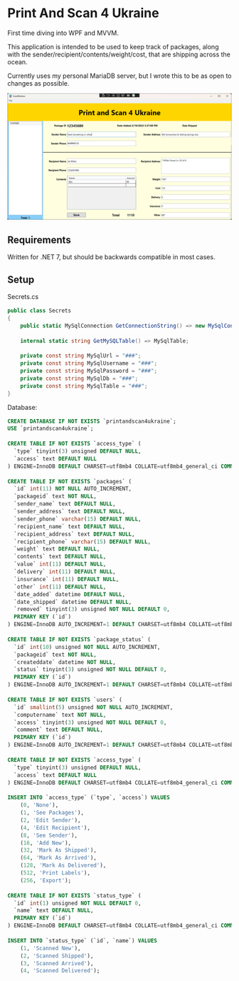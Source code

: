 # Print And Scan 4 Ukraine

First time diving into WPF and MVVM.

This application is intended to be used to keep track of packages, along with the sender/recipient/contents/weight/cost, that are shipping across the ocean.

Currently uses my personal MariaDB server, but I wrote this to be as open to changes as possible.

<img src="https://github.com/miroppb/PrintAndScan4Ukraine/blob/master/PrintAndScan4Ukraine/Images/ScanWindow.png?raw=true" alt="Screenshot" width="700"/>

## Requirements
Written for .NET 7, but should be backwards compatible in most cases.

## Setup
Secrets.cs
```csharp
public class Secrets
{
    public static MySqlConnection GetConnectionString() => new MySqlConnection($"Server={MySqlUrl};Database={MySqlDb};Uid={MySqlUsername};Pwd={MySqlPassword};");

    internal static string GetMySQLTable() => MySqlTable;

    private const string MySqlUrl = "###";
    private const string MySqlUsername = "###";
    private const string MySqlPassword = "###";
    private const string MySqlDb = "###";
    private const string MySqlTable = "###";
}
```

Database:
```sql
CREATE DATABASE IF NOT EXISTS `printandscan4ukraine`;
USE `printandscan4ukraine`;

CREATE TABLE IF NOT EXISTS `access_type` (
  `type` tinyint(3) unsigned DEFAULT NULL,
  `access` text DEFAULT NULL
) ENGINE=InnoDB DEFAULT CHARSET=utf8mb4 COLLATE=utf8mb4_general_ci COMMENT='For reference';

CREATE TABLE IF NOT EXISTS `packages` (
  `id` int(11) NOT NULL AUTO_INCREMENT,
  `packageid` text NOT NULL,
  `sender_name` text DEFAULT NULL,
  `sender_address` text DEFAULT NULL,
  `sender_phone` varchar(15) DEFAULT NULL,
  `recipient_name` text DEFAULT NULL,
  `recipient_address` text DEFAULT NULL,
  `recipient_phone` varchar(15) DEFAULT NULL,
  `weight` text DEFAULT NULL,
  `contents` text DEFAULT NULL,
  `value` int(11) DEFAULT NULL,
  `delivery` int(11) DEFAULT NULL,
  `insurance` int(11) DEFAULT NULL,
  `other` int(11) DEFAULT NULL,
  `date_added` datetime DEFAULT NULL,
  `date_shipped` datetime DEFAULT NULL,
  `removed` tinyint(3) unsigned NOT NULL DEFAULT 0,
  PRIMARY KEY (`id`)
) ENGINE=InnoDB AUTO_INCREMENT=1 DEFAULT CHARSET=utf8mb4 COLLATE=utf8mb4_general_ci;

CREATE TABLE IF NOT EXISTS `package_status` (
  `id` int(10) unsigned NOT NULL AUTO_INCREMENT,
  `packageid` text NOT NULL,
  `createddate` datetime NOT NULL,
  `status` tinyint(3) unsigned NOT NULL DEFAULT 0,
  PRIMARY KEY (`id`)
) ENGINE=InnoDB AUTO_INCREMENT=1 DEFAULT CHARSET=utf8mb4 COLLATE=utf8mb4_general_ci;

CREATE TABLE IF NOT EXISTS `users` (
  `id` smallint(5) unsigned NOT NULL AUTO_INCREMENT,
  `computername` text NOT NULL,
  `access` tinyint(3) unsigned NOT NULL DEFAULT 0,
  `comment` text DEFAULT NULL,
  PRIMARY KEY (`id`)
) ENGINE=InnoDB AUTO_INCREMENT=1 DEFAULT CHARSET=utf8mb4 COLLATE=utf8mb4_general_ci;

CREATE TABLE IF NOT EXISTS `access_type` (
  `type` tinyint(3) unsigned DEFAULT NULL,
  `access` text DEFAULT NULL
) ENGINE=InnoDB DEFAULT CHARSET=utf8mb4 COLLATE=utf8mb4_general_ci COMMENT='For reference';

INSERT INTO `access_type` (`type`, `access`) VALUES
	(0, 'None'),
    (1, 'See Packages'),
	(2, 'Edit Sender'),
	(4, 'Edit Recipient'),
    (8, 'See Sender'),
	(16, 'Add New'),
	(32, 'Mark As Shipped'),
	(64, 'Mark As Arrived'),
	(128, 'Mark As Delivered'),
	(512, 'Print Labels'),
	(256, 'Export');

CREATE TABLE IF NOT EXISTS `status_type` (
  `id` int(1) unsigned NOT NULL DEFAULT 0,
  `name` text DEFAULT NULL,
  PRIMARY KEY (`id`)
) ENGINE=InnoDB DEFAULT CHARSET=utf8mb4 COLLATE=utf8mb4_general_ci COMMENT='For reference';

INSERT INTO `status_type` (`id`, `name`) VALUES
	(1, 'Scanned New'),
	(2, 'Scanned Shipped'),
	(3, 'Scanned Arrived'),
	(4, 'Scanned Delivered');
```